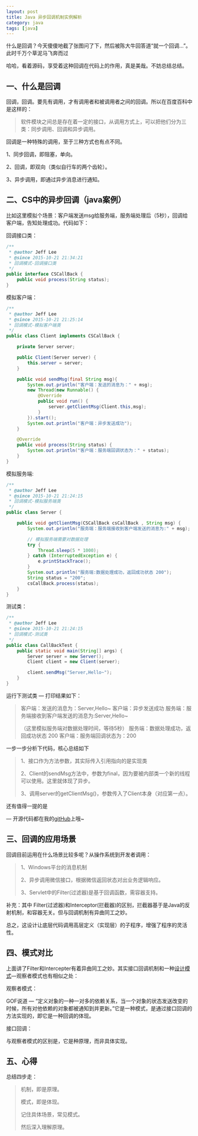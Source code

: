 ```yaml
---
layout: post
title: Java 异步回调机制实例解析
category: java
tags: [java]
---
```


什么是回调？今天傻傻地截了张图问了下，然后被陈大牛回答道“就一个回调…”。此时千万个草泥马飞奔而过

哈哈，看着源码，享受着这种回调在代码上的作用，真是美哉。不妨总结总结。

## 一、什么是回调

回调，回调。要先有调用，才有调用者和被调用者之间的回调。所以在百度百科中是这样的：

> 软件模块之间总是存在着一定的接口，从调用方式上，可以把他们分为三类：同步调用、回调和异步调用。

回调是一种特殊的调用，至于三种方式也有点不同。

1、同步回调，即阻塞，单向。

2、回调，即双向（类似自行车的两个齿轮）。

3、异步调用，即通过异步消息进行通知。

## 二、CS中的异步回调（java案例）

比如这里模拟个场景：客户端发送msg给服务端，服务端处理后（5秒），回调给客户端，告知处理成功。代码如下：

回调接口类：

```java
/**
 * @author Jeff Lee
 * @since 2015-10-21 21:34:21
 * 回调模式-回调接口类
 */
public interface CSCallBack {
    public void process(String status);
}
```

模拟客户端：

```java
/**
 * @author Jeff Lee
 * @since 2015-10-21 21:25:14
 * 回调模式-模拟客户端类
 */
public class Client implements CSCallBack {

    private Server server;

    public Client(Server server) {
        this.server = server;
    }

    public void sendMsg(final String msg){
        System.out.println("客户端：发送的消息为：" + msg);
        new Thread(new Runnable() {
            @Override
            public void run() {
                server.getClientMsg(Client.this,msg);
            }
        }).start();
        System.out.println("客户端：异步发送成功");
    }

    @Override
    public void process(String status) {
        System.out.println("客户端：服务端回调状态为：" + status);
    }
}
```

模拟服务端:

```java
/**
 * @author Jeff Lee
 * @since 2015-10-21 21:24:15
 * 回调模式-模拟服务端类
 */
public class Server {

    public void getClientMsg(CSCallBack csCallBack , String msg) {
        System.out.println("服务端：服务端接收到客户端发送的消息为:" + msg);

        // 模拟服务端需要对数据处理
        try {
            Thread.sleep(5 * 1000);
        } catch (InterruptedException e) {
            e.printStackTrace();
        }
        System.out.println("服务端:数据处理成功，返回成功状态 200");
        String status = "200";
        csCallBack.process(status);
    }
}
```

测试类：

```java
/**
 * @author Jeff Lee
 * @since 2015-10-21 21:24:15
 * 回调模式-测试类
 */
public class CallBackTest {
    public static void main(String[] args) {
        Server server = new Server();
        Client client = new Client(server);

        client.sendMsg("Server,Hello~");
    }
}
```

运行下测试类 — 打印结果如下：

> 客户端：发送的消息为：Server,Hello~
> 客户端：异步发送成功
> 服务端：服务端接收到客户端发送的消息为:Server,Hello~
> 
> （这里模拟服务端对数据处理时间，等待5秒）
> 服务端：数据处理成功，返回成功状态 200
> 客户端：服务端回调状态为：200

一步一步分析下代码，核心总结如下

> 1、接口作为方法参数，其实际传入引用指向的是实现类
> 
> 2、Client的sendMsg方法中，参数为final，因为要被内部类一个新的线程可以使用。这里就体现了异步。
> 
> 3、调用server的getClientMsg()，参数传入了Client本身（对应第一点）。

还有值得一提的是

— 开源代码都在我的[gitHub](https://github.com/JeffLi1993)上哦~

## 三、回调的应用场景

回调目前运用在什么场景比较多呢？从操作系统到开发者调用：

> 1、Windows平台的消息机制
> 
> 2、异步调用微信接口，根据微信返回状态对出业务逻辑响应。
> 
> 3、Servlet中的Filter(过滤器)是基于回调函数，需容器支持。

补充：其中 Filter(过滤器)和Interceptor(拦截器)的区别，拦截器基于是Java的反射机制，和容器无关。但与回调机制有异曲同工之妙。

总之，这设计让底层代码调用高层定义（实现层）的子程序，增强了程序的灵活性。

## 四、模式对比

上面讲了Filter和Intercepter有着异曲同工之妙。其实接口回调机制和一种<span class="wp_keywordlink">[设计模式](http://www.codeceo.com/article/category/develop/design-patterns "设计模式")</span>—观察者模式也有相似之处：

观察者模式：

GOF说道 — “定义对象的一种一对多的依赖关系，当一个对象的状态发送改变的时候，所有对他依赖的对象都被通知到并更新。”它是一种模式，是通过接口回调的方法实现的，即它是一种回调的体现。

接口回调：

与观察者模式的区别是，它是种原理，而非具体实现。

## 五、心得

总结四步走：

> 机制，即是原理。
> 
> 模式，即是体现。
> 
> 记住具体场景，常见模式。
> 
> 然后深入理解原理。

